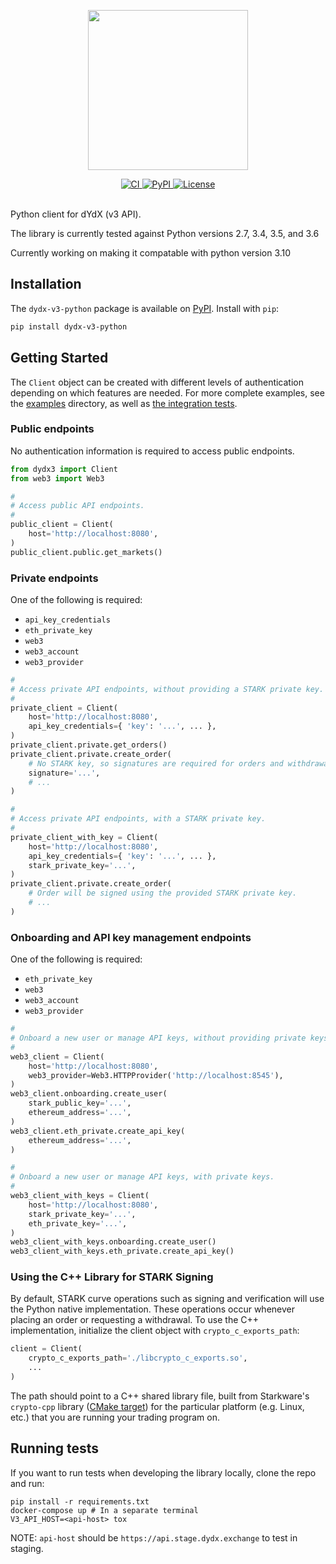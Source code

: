 <p align="center"><img src="https://s3.amazonaws.com/dydx-assets/dydx_logo_black.svg" width="256" /></p>

<div align="center">
  <a href="https://circleci.com/gh/dydxprotocol/workflows/dydx-v3-python/tree/master">
    <img src="https://img.shields.io/circleci/project/github/dydxprotocol/dydx-v3-python.svg?token=089b73e1b03736647446c0d80057bc8609790e2d" alt='CI' />
  </a>
  <a href='https://pypi.org/project/dydx-v3-python'>
    <img src='https://img.shields.io/pypi/v/dydx-v3-python.svg' alt='PyPI'/>
  </a>
  <a href='https://github.com/dydxprotocol/dydx-v3-python/blob/master/LICENSE'>
    <img src='https://img.shields.io/github/license/dydxprotocol/dydx-v3-python.svg' alt='License' />
  </a>
</div>
<br>

Python client for dYdX (v3 API).

The library is currently tested against Python versions 2.7, 3.4, 3.5, and 3.6

Currently working on making it compatable with python version 3.10

## Installation

The `dydx-v3-python` package is available on [PyPI](https://pypi.org/project/dydx-v3-python). Install with `pip`:

```bash
pip install dydx-v3-python
```

## Getting Started

The `Client` object can be created with different levels of authentication depending on which features are needed. For more complete examples, see the [examples](./examples/) directory, as well as [the integration tests](./integration_tests/).

### Public endpoints

No authentication information is required to access public endpoints.

```python
from dydx3 import Client
from web3 import Web3

#
# Access public API endpoints.
#
public_client = Client(
    host='http://localhost:8080',
)
public_client.public.get_markets()
```

### Private endpoints

One of the following is required:
* `api_key_credentials`
* `eth_private_key`
* `web3`
* `web3_account`
* `web3_provider`

```python
#
# Access private API endpoints, without providing a STARK private key.
#
private_client = Client(
    host='http://localhost:8080',
    api_key_credentials={ 'key': '...', ... },
)
private_client.private.get_orders()
private_client.private.create_order(
    # No STARK key, so signatures are required for orders and withdrawals.
    signature='...',
    # ...
)

#
# Access private API endpoints, with a STARK private key.
#
private_client_with_key = Client(
    host='http://localhost:8080',
    api_key_credentials={ 'key': '...', ... },
    stark_private_key='...',
)
private_client.private.create_order(
    # Order will be signed using the provided STARK private key.
    # ...
)
```

### Onboarding and API key management endpoints

One of the following is required:
* `eth_private_key`
* `web3`
* `web3_account`
* `web3_provider`

```python
#
# Onboard a new user or manage API keys, without providing private keys.
#
web3_client = Client(
    host='http://localhost:8080',
    web3_provider=Web3.HTTPProvider('http://localhost:8545'),
)
web3_client.onboarding.create_user(
    stark_public_key='...',
    ethereum_address='...',
)
web3_client.eth_private.create_api_key(
    ethereum_address='...',
)

#
# Onboard a new user or manage API keys, with private keys.
#
web3_client_with_keys = Client(
    host='http://localhost:8080',
    stark_private_key='...',
    eth_private_key='...',
)
web3_client_with_keys.onboarding.create_user()
web3_client_with_keys.eth_private.create_api_key()
```

### Using the C++ Library for STARK Signing

By default, STARK curve operations such as signing and verification will use the Python native implementation. These operations occur whenever placing an order or requesting a withdrawal. To use the C++ implementation, initialize the client object with `crypto_c_exports_path`:

```python
client = Client(
    crypto_c_exports_path='./libcrypto_c_exports.so',
    ...
)
```

The path should point to a C++ shared library file, built from Starkware's `crypto-cpp` library ([CMake target](https://github.com/starkware-libs/crypto-cpp/blob/601de408bee9f897315b8a5cb0c88e2450a91282/src/starkware/crypto/ffi/CMakeLists.txt#L3)) for the particular platform (e.g. Linux, etc.) that you are running your trading program on.

## Running tests

If you want to run tests when developing the library locally, clone the repo and run:

```
pip install -r requirements.txt
docker-compose up # In a separate terminal
V3_API_HOST=<api-host> tox
```

NOTE: `api-host` should be `https://api.stage.dydx.exchange` to test in staging.
